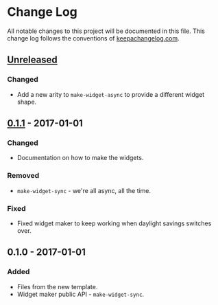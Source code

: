 # Change Log
All notable changes to this project will be documented in this file. This change log follows the conventions of [keepachangelog.com](http://keepachangelog.com/).

## [Unreleased]
### Changed
- Add a new arity to `make-widget-async` to provide a different widget shape.

## [0.1.1] - 2017-01-01
### Changed
- Documentation on how to make the widgets.

### Removed
- `make-widget-sync` - we're all async, all the time.

### Fixed
- Fixed widget maker to keep working when daylight savings switches over.

## 0.1.0 - 2017-01-01
### Added
- Files from the new template.
- Widget maker public API - `make-widget-sync`.

[Unreleased]: https://github.com/your-name/leuka/compare/0.1.1...HEAD
[0.1.1]: https://github.com/your-name/leuka/compare/0.1.0...0.1.1
